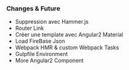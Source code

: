 ### Changes & Future

+ Suppression avec Hammer.js
+ Router Link
+ Créer une template avec Angular2 Material
+ Load FireBase Json
+ Webpack HMR & custom Webpack Tasks
+ Gulpfile Environment
+ More Angular2 Component